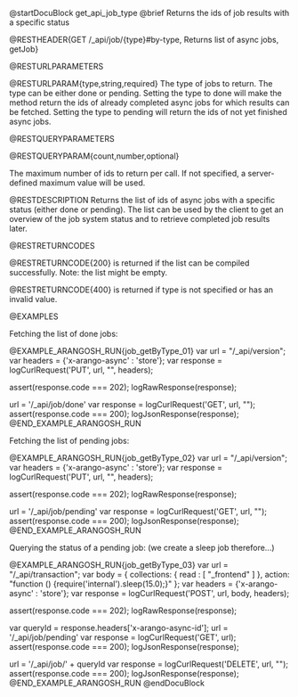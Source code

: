 
@startDocuBlock get_api_job_type
@brief Returns the ids of job results with a specific status

@RESTHEADER{GET /_api/job/{type}#by-type, Returns list of async jobs, getJob}

@RESTURLPARAMETERS

@RESTURLPARAM{type,string,required}
The type of jobs to return. The type can be either done or pending. Setting
the type to done will make the method return the ids of already completed
async
jobs for which results can be fetched. Setting the type to pending will
return
the ids of not yet finished async jobs.

@RESTQUERYPARAMETERS

@RESTQUERYPARAM{count,number,optional}

The maximum number of ids to return per call. If not specified, a
server-defined maximum value will be used.

@RESTDESCRIPTION
Returns the list of ids of async jobs with a specific status (either done or
pending).
The list can be used by the client to get an overview of the job system
status and
to retrieve completed job results later.

@RESTRETURNCODES

@RESTRETURNCODE{200}
is returned if the list can be compiled successfully. Note: the list might
be empty.

@RESTRETURNCODE{400}
is returned if type is not specified or has an invalid value.

@EXAMPLES

Fetching the list of done jobs:

@EXAMPLE_ARANGOSH_RUN{job_getByType_01}
  var url = "/_api/version";
  var headers = {'x-arango-async' : 'store'};
  var response = logCurlRequest('PUT', url, "", headers);

  assert(response.code === 202);
  logRawResponse(response);

  url = '/_api/job/done'
  var response = logCurlRequest('GET', url, "");
  assert(response.code === 200);
  logJsonResponse(response);
@END_EXAMPLE_ARANGOSH_RUN

Fetching the list of pending jobs:

@EXAMPLE_ARANGOSH_RUN{job_getByType_02}
  var url = "/_api/version";
  var headers = {'x-arango-async' : 'store'};
  var response = logCurlRequest('PUT', url, "", headers);

  assert(response.code === 202);
  logRawResponse(response);

  url = '/_api/job/pending'
  var response = logCurlRequest('GET', url, "");
  assert(response.code === 200);
  logJsonResponse(response);
@END_EXAMPLE_ARANGOSH_RUN

Querying the status of a pending job:
(we create a sleep job therefore...)

@EXAMPLE_ARANGOSH_RUN{job_getByType_03}
  var url = "/_api/transaction";
  var body = {
    collections: {
      read : [ "_frontend" ]
    },
    action: "function () {require('internal').sleep(15.0);}"
  };
  var headers = {'x-arango-async' : 'store'};
  var response = logCurlRequest('POST', url, body, headers);

  assert(response.code === 202);
  logRawResponse(response);

  var queryId = response.headers['x-arango-async-id'];
  url = '/_api/job/pending'
  var response = logCurlRequest('GET', url);
  assert(response.code === 200);
  logJsonResponse(response);

  url = '/_api/job/' + queryId
  var response = logCurlRequest('DELETE', url, "");
  assert(response.code === 200);
  logJsonResponse(response);
@END_EXAMPLE_ARANGOSH_RUN
@endDocuBlock

